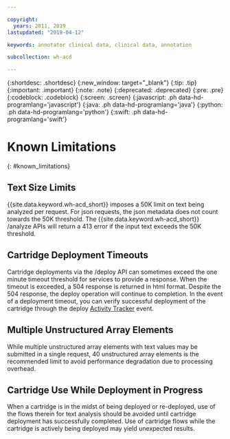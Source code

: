 ```yaml
---

copyright:
  years: 2011, 2019
lastupdated: "2019-04-12"

keywords: annotator clinical data, clinical data, annotation

subcollection: wh-acd

---
```


{:shortdesc: .shortdesc}
{:new_window: target="_blank"}
{:tip: .tip}
{:important: .important}
{:note: .note}
{:deprecated: .deprecated}
{:pre: .pre}
{:codeblock: .codeblock}
{:screen: .screen}
{:javascript: .ph data-hd-programlang='javascript'}
{:java: .ph data-hd-programlang='java'}
{:python: .ph data-hd-programlang='python'}
{:swift: .ph data-hd-programlang='swift'}

# Known Limitations
{: #known_limitations}

## Text Size Limits

{{site.data.keyword.wh-acd_short}} imposes a 50K limit on text being analyzed per request. For json requests, the json metadata does not count towards the 50K threshold. The {{site.data.keyword.wh-acd_short}} /analyze APIs will return a 413 error if the input text exceeds the 50K threshold.

## Cartridge Deployment Timeouts

Cartridge deployments via the /deploy API can sometimes exceed the one minute timeout threshold for services to provide a response. When the timeout is exceeded, a 504 response is returned in html format. Despite the 504 response, the deploy operation will continue to completion. In the event of a deployment timeout, you can verify successful deployment of the cartridge through the deploy [Activity Tracker](/docs/wh-acd?topic=wh-acd-at_events) event.

## Multiple Unstructured Array Elements

While multiple unstructured array elements with text values may be submitted in a single request, 40 unstructured array elements is the recommended limit to avoid performance degradation due to processing overhead.

## Cartridge Use While Deployment in Progress

When a cartridge is in the midst of being deployed or re-deployed, use of the flows therein for text analysis should be avoided until cartridge deployment has successfully completed. Use of cartridge flows while the cartridge is actively being deployed may yield unexpected results.
